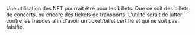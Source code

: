 Une utilisation des NFT pourrait être pour les billets. Que ce soit des billets de concerts, ou encore des tickets de transports.
L'utilité serait de lutter contre les fraudes afin d'avoir un ticket/billet certifié et qui ne soit pas falsifié.